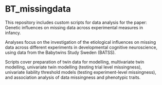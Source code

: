 # BT_missingdata
This repository includes custom scripts for data analysis for the paper: Genetic influences on missing data across experimental measures in infancy.

Analyses focus on the investigation of the etiological influences on missing data across different experiments in developmental cognitive neuroscience, using data from the Babytwins Study Sweden (BATSS).

Scripts cover preparation of twin data for modelling, multivariate twin modelling, univariate twin modelling (testing trial level missingness), univariate liability threshold models (testing experiment-level missingness), and association analysis of data missingness and phenotypic traits.
